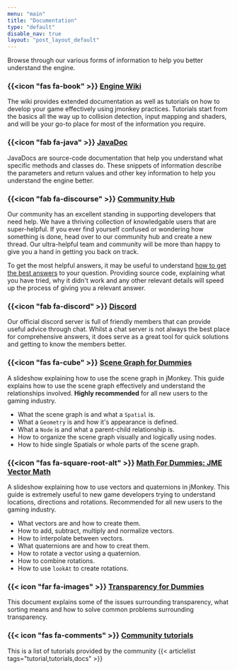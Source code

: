 ```yaml
---
menu: "main"
title: "Documentation"
type: "default"
disable_nav: true
layout: "post_layout_default"
---
```


Browse through our various forms of information to help you better understand the engine.

### {{<icon "fas fa-book" >}} [Engine Wiki](https://wiki.jmonkeyengine.org)

The wiki provides extended documentation as well as tutorials on how to develop your game effectively using jmonkey practices. Tutorials start from the basics all the way up to collision detection, input mapping and shaders, and will be your go-to place for most of the information you require.

### {{<icon "fab fa-java" >}} [JavaDoc](https://javadoc.jmonkeyengine.org)

JavaDocs are source-code documentation that help you understand what specific methods and classes do. These snippets of information describe the parameters and return values and other key information to help you understand the engine better.

### {{<icon "fab fa-discourse" >}}  [Community Hub](https://hub.jmonkeyengine.org)

Our community has an excellent standing in supporting developers that need help. We have a thriving collection of knowledgable users that are super-helpful. If you ever find yourself confused or wondering how something is done, head over to our community hub and create a new thread. Our ultra-helpful team and community will be more than happy to give you a hand in getting you back on track.

To get the most helpful answers, it may be useful to understand [how to get the best answers](https://www.mikeash.com/getting_answers.html) to your question. Providing source code, explaining what you have tried, why it didn't work and any other relevant details will speed up the process of giving you a relevant answer.

### {{<icon "fab fa-discord" >}} [Discord](https://discord.gg/JdjhsRw)

Our official discord server is full of friendly members that can provide useful advice through chat. Whilst a chat server is not always the best place for comprehensive answers, it does serve as a great tool for quick solutions and getting to know the members better.

### {{<icon "fas fa-cube" >}} [Scene Graph for Dummies](https://wiki.jmonkeyengine.org/tutorials/scenegraph/assets/fallback/index.html)

A slideshow explaining how to use the scene graph in jMonkey. This guide explains how to use the scene graph effectively and understand the relationships involved. **Highly recommended** for all new users to the gaming industry.

- What the scene graph is and what a `Spatial` is.
- What a `Geometry` is and how it's appearance is defined.
- What a `Node` is and what a parent-child relationship is.
- How to organize the scene graph visually and logically using nodes.
- How to hide single Spatials or whole parts of the scene graph.

### {{<icon "fas fa-square-root-alt" >}} [Math For Dummies: JME Vector Math](https://wiki.jmonkeyengine.org/tutorials/math/assets/fallback/index.html)

A slideshow explaining how to use vectors and quaternions in jMonkey. This guide is extremely useful to new game developers trying to understand locations, directions and rotations. Recommended for all new users to the gaming industry.

- What vectors are and how to create them.
- How to add, subtract, multiply and normalize vectors.
- How to interpolate between vectors.
- What quaternions are and how to creat them.
- How to rotate a vector using a quaternion.
- How to combine rotations.
- How to use `lookAt` to create rotations.

### {{< icon "far fa-images" >}} [Transparency for Dummies](https://hub.jmonkeyengine.org/t/alpha-transparency-sorting-your-z-buffer-and-you/33709) 

This document explains some of the issues surrounding transparency, what sorting means and how to solve common problems surrounding transparency.

### {{< icon "fas fa-comments" >}} [Community tutorials](/tags/tutorials)
This is a list of tutorials provided by the community
{{< articlelist tags="tutorial,tutorials,docs"  >}}